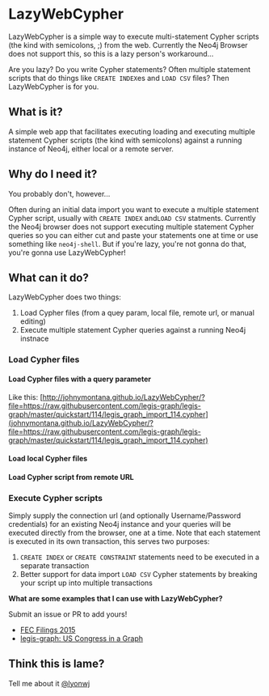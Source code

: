 # LazyWebCypher

LazyWebCypher is a simple way to execute multi-statement Cypher scripts (the kind with semicolons, ;) from the web. Currently the Neo4j Browser does not support this, so this is a lazy person's workaround...

Are you lazy? Do you write Cypher statements? Often multiple statement scripts that do things like `CREATE INDEX`es and `LOAD CSV` files? Then LazyWebCypher is for you.

## What is it?

A simple web app that facilitates executing loading and executing multiple statement Cypher scripts (the kind with semicolons) against a running instance of Neo4j, either local or a remote server.

## Why do I need it?

You probably don't, however...

Often during an initial data import you want to execute a multiple statement Cypher script, usually with `CREATE INDEX` and`LOAD CSV` statments. Currently the Neo4j browser does not support executing multiple statement Cypher queries so you can either cut and paste your statements one at time or use something like `neo4j-shell`. But if you're lazy, you're not gonna do that, you're gonna use LazyWebCypher!

## What can it do?

LazyWebCypher does two things:

1. Load Cypher files (from a quey param, local file, remote url, or manual editing)
1. Execute multiple statement Cypher queries against a running Neo4j instnace

### Load Cypher files

#### Load Cypher files with a query parameter

Like this: [http://johnymontana.github.io/LazyWebCypher/?file=https://raw.githubusercontent.com/legis-graph/legis-graph/master/quickstart/114/legis_graph_import_114.cypher](johnymontana.github.io/LazyWebCypher/?file=https://raw.githubusercontent.com/legis-graph/legis-graph/master/quickstart/114/legis_graph_import_114.cypher)

#### Load local Cypher files 

#### Load Cypher script from remote URL

### Execute Cypher scripts

Simply supply the connection url (and optionally Username/Password credentials) for an existing Neo4j instance and your queries will be executed directly from the browser, one at a time. Note that each statement is executed in its own transaction, this serves two purposes:

1. `CREATE INDEX` or `CREATE CONSTRAINT` statements need to be executed in a separate transaction
1. Better support for data import `LOAD CSV` Cypher statements by breaking your script up into multiple transactions


**What are some examples that I can use with LazyWebCypher?**

Submit an issue or PR to add yours!

* [FEC Filings 2015](http://johnymontana.github.io/LazyWebCypher?file=https://gist.githubusercontent.com/johnymontana/fd3de5219e9a15e67fb7/raw/7f25d1f2b37a1811720b1d3339335a60b7c6e35f/FEC-2015.cql)
* [legis-graph: US Congress in a Graph](http://johnymontana.github.io/LazyWebCypher/?file=https://raw.githubusercontent.com/legis-graph/legis-graph/master/quickstart/114/legis_graph_import_114.cypher)

## Think this is lame?

Tell me about it [@lyonwj](https://twitter.com/lyonwj)